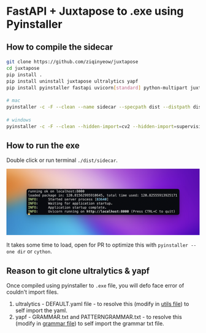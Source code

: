 # FastAPI + Juxtapose to .exe using Pyinstaller

## How to compile the sidecar

```bash
git clone https://github.com/ziqinyeow/juxtapose
cd juxtapose
pip install .
pip install uninstall juxtapose ultralytics yapf
pip install pyinstaller fastapi uvicorn[standard] python-multipart juxtematics

# mac
pyinstaller -c -F --clean --name sidecar --specpath dist --distpath dist examples/fastapi-pyinstaller/server.py

# windows
pyinstaller -c -F --clean --hidden-import=cv2 --hidden-import=supervision --hidden-import=addict --hidden-import=chex --hidden-import=lap --hidden-import=optax --hidden-import=einshape --hidden-import=haiku --hidden-import=mediapy --name sidecar --specpath dist --distpath dist examples/fastapi-pyinstaller/server.py
```

## How to run the exe

Double click or run terminal `./dist/sidecar`.

<div align="center">
  <p>
    <a align="center" href="" target="_blank">
      <img
        width="850"
        src="https://raw.githubusercontent.com/ziqinyeow/juxtapose/main/asset/fastapi-pyinstaller-demo.png"
      >
    </a>
  </p>
</div>

It takes some time to load, open for PR to optimize this with `pyinstaller --one dir` or `cython`.

## Reason to git clone ultralytics & yapf

Once compiled using pyinstaller to `.exe` file, you will defo face error of couldn't import files.

1. ultralytics - DEFAULT.yaml file - to resolve this (modify in [utils file](./ultralytics//utils/__init__.py)) to self import the yaml.
2. yapf - GRAMMAR.txt and PATTERNGRAMMAR.txt - to resolve this (modify in [grammar file](./yapf_third_party/_ylib2to3//pgen2/grammar.py)) to self import the grammar txt file.
